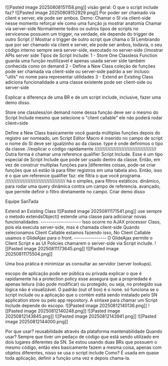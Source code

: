 ![[Pasted image 20250808151158.png]]
visão geral:
	O que o script include faz?
		![[Pasted image 20250808152929.png]]
		Por poder ser chamado via client e server, ele pode ser ambos.
		Demo:
			Chamar o SI via client-side
			nesse momento reforçar ele como uma função js
			mostrar anatomia
			Chamar via server-side
		Normalmente todos os outros tipos de scripts no servicenow possuem um trigger, na verdade, ele depende do trigger de outro Script
			// Mostrar o trigger de outro script que chama o SI
		Lembrando que por ser chamado via client e server, ele pode ser ambos, todavia, o seu código interno sempre será server-side, executado no server-side
		//mostrar APIs server side
		Tipos de Script Include:
			1 - Store One Classless Function
				guarda uma função reutilizavel
				é apenas usada server side
				também conhecida como on demand
			2 - Define a New Class
				coleção de funções
				pode ser chamada via client-side ou server-side
				padrão a ser incluso: "utils" no nome para representar utilidades
			3 - Extend an Existing Class
				adiciona funcionalidade a uma classe existente
				pode ser client-side ou server-side

Explicar a diferença de uma BR e de um script include, inclusive, fazer uma demo disso.


Store one classless/on demand
	nome dessa função deve ser o mesmo do Script Include
	mesmo que selecione o "client callable" ele não poderá rodar client=side

Define a New Class
	basicamente você guarda múltiplas funções
	depois do registro ser nomeado, um Script Editor Macro é inserido no campo de script
	o nome do SI deve ser igualzinho ao da classe.
	type é onde definimos o tipo da classe.
	//explicar o código rapidamente
	///////////////////////////////////////
	Outra forma é chamar uma reference qualifier Script Include. Esse é um tipo especial de Script Include que pode ser usado dentro da classe. Então, em vez de construir multiplas funções para |diferentes coisas, pode-se criar funções que só estão lá para filter registros em uma tabela alvo. Então, isso é o que um reference qualifier faz: ele filtra o que você programa.
	//////////////////////////////////////
	há o simples, para filtros estáticos.
	dinâmico, para rodar uma query dinâmica contra um campo de referencia.
	avançado, que permite definir o filtro diretamente no campo.
	Criar demo disso


Equipe SanTada


Extend an Existing Class
	![[Pasted image 20250811171541.png]]
	use sempre o metodo extendsObject()
	estende uma classe para adicionar novas funcionalidades.
	--------------------
	Isso ocorre no AJAX processor Class, pois ela executa server-side, mas é chamada client-side
	Quando selecionamos Client Callable estamos fazendo isso,
	No Client Callable usamos o GlideAjax para o front.
	----------------
	O GlideAjax permite o Client Script e as UI Policies chamarem o server-side via Script include.
	![[Pasted image 20250811173645.png]]
	![[Pasted image 20250811175504.png]]


Uma boa prática é minimizar as consultar ao servidor (server lookups).



escopo de aplicação
	pode ser pública ou privada
	explicar o que é rapidamente
	há a protection policy
		esse assegura que a propriedade é apenas leitura (não pode modificar) ou protegido, ou seja, no protegido sua lógica não é visualizável. O padrão (out of box) é o none.
		só funciona se o script include ou a aplicação que o contém esttá sendo instalado pelo SN application store ou pelo app repository.
	A sintaxe para chamar um Script Include depende do escopo.
	![[Pasted image 20250812140136.png]]
	![[Pasted image 20250812140248.png]]
	![[Pasted image 20250812143845.png]]
	![[Pasted image 20250812143941.png]]
	![[Pasted image 20250812144000.png]]

Por que usar?
	reusabilidade através da plataforma
	mantenabilidade
Quando usar?
	Sempre que tiver um pedaço de código que está sendo utilizado em dois lugares diferentes da SN. Se estou usando duas BRs que possuem o mesmo código, então eles basicamente fazem a mesma coisa, apenas com objetos diferentes, nisso se usa o script include
Como?
	É usada em quase toda aplicação, definir a função uma vez e depois chama-la.